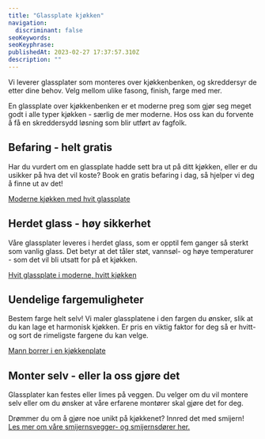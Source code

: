 ```yaml
---
title: "Glassplate kjøkken"
navigation:
  discriminant: false
seoKeywords:
seoKeyphrase:
publishedAt: 2023-02-27 17:37:57.310Z
description: ""
---
```


Vi leverer glassplater som monteres over kjøkkenbenken, og skreddersyr de etter dine behov. Velg mellom ulike fasong, finish, farge med mer.

En glassplate over kjøkkenbenken er et moderne preg som gjør seg meget godt i alle typer kjøkken - særlig de mer moderne. Hos oss kan du forvente å få en skreddersydd løsning som blir utført av fagfolk.

## Befaring - helt gratis

Har du vurdert om en glassplate hadde sett bra ut på ditt kjøkken, eller er du usikker på hva det vil koste? Book en gratis befaring i dag, så hjelper vi deg å finne ut av det!

[Moderne kjøkken med hvit glassplate](https://cdn.sanity.io/images/csbn9wp4/transformed-data/5110f0d4a77fe7bb603cd1122954d1da3bb76fe8-1000x900.jpg)

## Herdet glass - høy sikkerhet

Våre glassplater leveres i herdet glass, som er opptil fem ganger så sterkt som vanlig glass. Det betyr at det tåler støt, vannsøl- og høye temperaturer - som det vil bli utsatt for på et kjøkken.

[Hvit glassplate i moderne, hvitt kjøkken](https://cdn.sanity.io/images/csbn9wp4/transformed-data/3d5e0d6d82bcd8f9fbb192503331871d358b714d-1500x1000.jpg)

## Uendelige fargemuligheter

Bestem farge helt selv! Vi maler glassplatene i den fargen du ønsker, slik at du kan lage et harmonisk kjøkken. Er pris en viktig faktor for deg så er hvitt- og sort de rimeligste fargene du kan velge.

[Mann borrer i en kjøkkenplate](https://cdn.sanity.io/images/csbn9wp4/transformed-data/65e204223b57947682e429ea068811703baf4696-5000x3000.jpg)

## Monter selv - eller la oss gjøre det

Glassplater kan festes eller limes på veggen. Du velger om du vil montere selv eller om du ønsker at våre erfarene montører skal gjøre det for deg.

Drømmer du om å gjøre noe unikt på kjøkkenet? Innred det med smijern! [Les mer om våre smijernsvegger- og smijernsdører her.](/smijernsdor)
